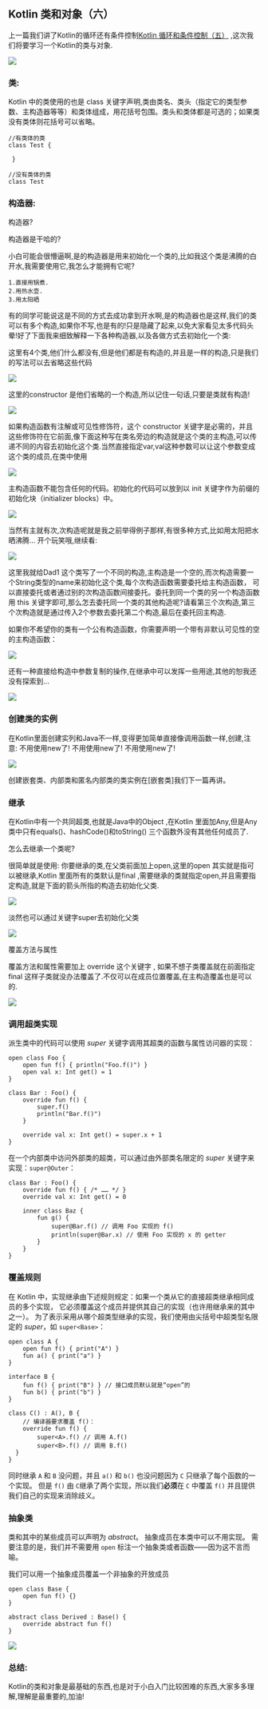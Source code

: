 ## Kotlin 类和对象（六）   

上一篇我们讲了Kotlin的循环还有条件控制[Kotlin 循环和条件控制（五）](https://www.jianshu.com/p/1667609e7e5b) ,这次我们将要学习一个Kotlin的类与对象.

![](http://upload-images.jianshu.io/upload_images/9352581-040f4986b8cdcb9e.png?imageMogr2/auto-orient/strip%7CimageView2/2/w/1240)

### 类:

Kotlin 中的类使用的也是 class 关键字声明,类由类名、类头（指定它的类型参数、主构造器等等）和类体组成，用花括号包围。类头和类体都是可选的；如果类没有类体则花括号可以省略。

    //有类体的类
    class Test {
  
     }
    
    //没有类体的类
    class Test

### 构造器:

构造器?

构造器是干哈的?

小白可能会很懵逼啊,是的构造器是用来初始化一个类的,比如我这个类是沸腾的白开水,我需要使用它,我怎么才能拥有它呢?

    1.直接用锅煮.
    2.用热水壶.
    3.用太阳晒

有的同学可能说这是不同的方式去成功拿到开水啊,是的构造器也是这样,我们的类可以有多个构造,如果你不写,也是有的!只是隐藏了起来,以免大家看见太多代码头晕!好了下面我来细致解释一下各种构造器,以及各做方式去初始化一个类:

这里有4个类,他们什么都没有,但是他们都是有构造的,并且是一样的构造,只是我们的写法可以去省略这些代码

![](http://upload-images.jianshu.io/upload_images/9352581-fd08f7768e7500c1.png?imageMogr2/auto-orient/strip%7CimageView2/2/w/1240)

这里的constructor 是他们省略的一个构造,所以记住一句话,只要是类就有构造!


![](http://upload-images.jianshu.io/upload_images/9352581-6a969050aaa976e1.png?imageMogr2/auto-orient/strip%7CimageView2/2/w/1240)

如果构造函数有注解或可见性修饰符，这个 constructor 关键字是必需的，并且这些修饰符在它前面,像下面这种写在类名旁边的构造就是这个类的主构造,可以传递不同的内容去初始化这个类.当然直接指定var,val这种参数可以让这个参数变成这个类的成员,在类中使用

![](http://upload-images.jianshu.io/upload_images/9352581-751df77af491b670.png?imageMogr2/auto-orient/strip%7CimageView2/2/w/1240)

主构造函数不能包含任何的代码。初始化的代码可以放到以 init 关键字作为前缀的初始化块（initializer blocks）中。

![](http://upload-images.jianshu.io/upload_images/9352581-b33085ad98cff61c.png?imageMogr2/auto-orient/strip%7CimageView2/2/w/1240)


当然有主就有次,次构造呢就是我之前举得例子那样,有很多种方式,比如用太阳把水晒沸腾...
开个玩笑哦,继续看:


![](http://upload-images.jianshu.io/upload_images/9352581-915f11ce379a6ffe.png?imageMogr2/auto-orient/strip%7CimageView2/2/w/1240)

这里我就给Dad1 这个类写了一个不同的构造,主构造是一个空的,而次构造需要一个String类型的name来初始化这个类,每个次构造函数需要委托给主构造函数， 可以直接委托或者通过别的次构造函数间接委托。委托到同一个类的另一个构造函数用 this 关键字即可,那么怎去委托同一个类的其他构造呢?请看第三个次构造,第三个次构造就是通过传入2个参数去委托第二个构造,最后在委托回主构造.


如果你不希望你的类有一个公有构造函数，你需要声明一个带有非默认可见性的空的主构造函数：

![](http://upload-images.jianshu.io/upload_images/9352581-c8f4877bba5a3c3e.png?imageMogr2/auto-orient/strip%7CimageView2/2/w/1240)

还有一种直接给构造中参数复制的操作,在继承中可以发挥一些用途,其他的恕我还没有探索到...

![](http://upload-images.jianshu.io/upload_images/9352581-3dde54221b8dfc55.png?imageMogr2/auto-orient/strip%7CimageView2/2/w/1240)


### 创建类的实例   

在Kotlin里面创建实列和Java不一样,变得更加简单直接像调用函数一样,创建,注意:  不用使用new了! 不用使用new了! 不用使用new了!

![](http://upload-images.jianshu.io/upload_images/9352581-7c892842ba48105a.png?imageMogr2/auto-orient/strip%7CimageView2/2/w/1240)

创建嵌套类、内部类和匿名内部类的类实例在[嵌套类]我们下一篇再讲。

### 继承  

在Kotlin中有一个共同超类,也就是Java中的Object ,在Kotlin 里面加Any,但是Any类中只有equals()、hashCode()和toString() 三个函数外没有其他任何成员了.

怎么去继承一个类呢?

很简单就是使用: 你要继承的类,在父类前面加上open,这里的open 其实就是指可以被继承,Kotlin 里面所有的类默认是final ,需要继承的类就指定open,并且需要指定构造,就是下面的箭头所指的构造去初始化父类.

![](http://upload-images.jianshu.io/upload_images/9352581-ea5f8e24d5c74777.png?imageMogr2/auto-orient/strip%7CimageView2/2/w/1240)

淡然也可以通过关键字super去初始化父类

![](http://upload-images.jianshu.io/upload_images/9352581-a21306dcb9e38665.png?imageMogr2/auto-orient/strip%7CimageView2/2/w/1240)

覆盖方法与属性

覆盖方法和属性需要加上 override 这个关键字 , 如果不想子类覆盖就在前面指定 final 这样子类就没办法覆盖了.不仅可以在成员位置覆盖,在主构造覆盖也是可以的.

![](http://upload-images.jianshu.io/upload_images/9352581-201eec443d23c477.png?imageMogr2/auto-orient/strip%7CimageView2/2/w/1240)

### 调用超类实现

派生类中的代码可以使用 *super* 关键字调用其超类的函数与属性访问器的实现：  

```
open class Foo {
    open fun f() { println("Foo.f()") }
    open val x: Int get() = 1
}

class Bar : Foo() {
    override fun f() { 
        super.f()
        println("Bar.f()") 
    }

    override val x: Int get() = super.x + 1
}

```

在一个内部类中访问外部类的超类，可以通过由外部类名限定的 *super* 关键字来实现：`super@Outer`：  

```
class Bar : Foo() {
    override fun f() { /* …… */ }
    override val x: Int get() = 0

    inner class Baz {
        fun g() {
            super@Bar.f() // 调用 Foo 实现的 f()
            println(super@Bar.x) // 使用 Foo 实现的 x 的 getter
        }
    }
}
```
### 覆盖规则   

在 Kotlin 中，实现继承由下述规则规定：如果一个类从它的直接超类继承相同成员的多个实现， 它必须覆盖这个成员并提供其自己的实现（也许用继承来的其中之一）。 为了表示采用从哪个超类型继承的实现，我们使用由尖括号中超类型名限定的 *super*，如 `super<Base>`：

```
open class A {
    open fun f() { print("A") }
    fun a() { print("a") }
}

interface B {
    fun f() { print("B") } // 接口成员默认就是“open”的
    fun b() { print("b") }
}

class C() : A(), B {
    // 编译器要求覆盖 f()：
    override fun f() {
        super<A>.f() // 调用 A.f()
        super<B>.f() // 调用 B.f()
  }
}

```

同时继承 `A` 和 `B` 没问题，并且 `a()` 和 `b()` 也没问题因为 `C` 只继承了每个函数的一个实现。 但是 `f()` 由 `C`继承了两个实现，所以我们**必须**在 `C` 中覆盖 `f()` 并且提供我们自己的实现来消除歧义。

###  抽象类  

类和其中的某些成员可以声明为 *abstract*。 抽象成员在本类中可以不用实现。 需要注意的是，我们并不需要用 `open` 标注一个抽象类或者函数——因为这不言而喻。

我们可以用一个抽象成员覆盖一个非抽象的开放成员

```
open class Base {
    open fun f() {}
}

abstract class Derived : Base() {
    override abstract fun f()
}

```


![](http://upload-images.jianshu.io/upload_images/9352581-fb9e1e98a14b972a.jpg?imageMogr2/auto-orient/strip%7CimageView2/2/w/1240)
### 总结: 

Kotlin的类和对象是最基础的东西,也是对于小白入门比较困难的东西,大家多多理解,理解是最重要的,加油!












